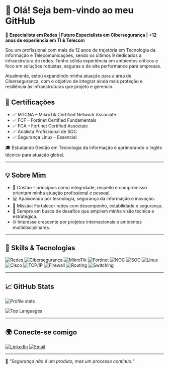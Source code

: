 # 👋 Olá! Seja bem-vindo ao meu GitHub

🔹 **Especialista em Redes | Futuro Especialista em Cibersegurança | +12 anos de experiência em TI & Telecom**

Sou um profissional com mais de 12 anos de trajetória em Tecnologia da Informação e Telecomunicações, sendo os últimos 9 dedicados a infraestrutura de redes. Tenho sólida experiência em ambientes críticos e foco em soluções robustas, seguras e de alta performance para empresas.

Atualmente, estou expandindo minha atuação para a área de Cibersegurança, com o objetivo de integrar ainda mais proteção e resiliência às infraestruturas que projeto e gerencio.

## 🧠 Certificações

- ✅ MTCNA – MikroTik Certified Network Associate  
- ✅ FCF – Fortinet Certified Fundamentals  
- ✅ FCA – Fortinet Certified Associate  
- ✅ Analista Profissional de SOC  
- ✅ Segurança Linux - Essencial  

🎓 Estudando Gestão em Tecnologia da Informação e aprimorando o Inglês técnico para atuação global.

---

## 💡 Sobre Mim

- 🙏 Cristão – princípios como integridade, respeito e compromisso orientam minha atuação profissional e pessoal.
- 💻 Apaixonado por tecnologia, segurança da informação e inovação.
- 🔐 Missão: Fortalecer redes com desempenho, estabilidade e segurança.
- 🚀 Sempre em busca de desafios que ampliem minha visão técnica e estratégica.
- 🌐 Interesse crescente por projetos internacionais e ambientes multidisciplinares.

---

## 🧰 Skills & Tecnologias

![Redes](https://img.shields.io/badge/-Redes%20de%20Computadores-blue)
![Cibersegurança](https://img.shields.io/badge/-Cibersegurança-critical)
![MikroTik](https://img.shields.io/badge/-MikroTik-red)
![Fortinet](https://img.shields.io/badge/-Fortinet-black)
![NOC](https://img.shields.io/badge/-NOC-green)
![SOC](https://img.shields.io/badge/-SOC-darkblue)
![Linux](https://img.shields.io/badge/-Linux-blue)
![Cisco](https://img.shields.io/badge/-Cisco-yellow)
![TCP/IP](https://img.shields.io/badge/-TCP%2FIP-orange)
![Firewall](https://img.shields.io/badge/-Firewall-red)
![Routing](https://img.shields.io/badge/-Routing-purple)
![Switching](https://img.shields.io/badge/-Switching-teal)

---

## 📈 GitHub Stats

![Profile stats](https://github-readme-stats.vercel.app/api?username=danielselbachoficial&show_icons=true&theme=dark&rank_icon=github)

![Top Languages](https://github-readme-stats.vercel.app/api/top-langs/?username=danielselbachoficial&layout=compact&theme=dark)



---

## 🌍 Conecte-se comigo

[![LinkedIn](https://img.shields.io/badge/-LinkedIn-0077B5?style=flat&logo=linkedin)](https://www.linkedin.com/in/danielselbachoficial/)
[![Email](https://img.shields.io/badge/-Email-informational?style=flat&logo=gmail)](mailto:danielselbach.fig@email.com)

---

📌 *"Segurança não é um produto, mas um processo contínuo."*  
